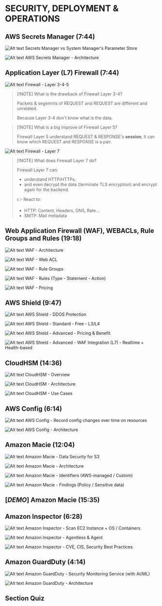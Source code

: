 # SECURITY, DEPLOYMENT & OPERATIONS

## AWS Secrets Manager (7:44)

![Alt text](<images/Screenshot from 2023-10-12 15-56-41.png>)
Secrets Manager vs System Manager's Parameter Store

![Alt text](./material/2000-SECURITY_DEPLOYMENTS_OPERATIONS/00_LEARNINGAIDS/SecretsManager-1.png)
AWS Secrets Manager - Architecture

## Application Layer (L7) Firewall (7:44)

![Alt text](./material/2000-SECURITY_DEPLOYMENTS_OPERATIONS/00_LEARNINGAIDS/L7Firewalls-1.png)
Firewall - Layer 3-4-5

> [!NOTE] What is the drawback of Firewall Layer 3-4?
>
> Packets & segemnts of REQUEST and REQUEST are different and unrelated.
>
> Because Layer 3-4 don't know what is the data.

> [!NOTE] What is a big improve of Firewall Layer 5?
>
> Firewall Layer 5 understand REQUEST & RESPONSE's **session**, it can know which REQUEST and RESPONSE is a pair.

![Alt text](./material/2000-SECURITY_DEPLOYMENTS_OPERATIONS/00_LEARNINGAIDS/L7Firewalls-2.png)
Firewall - Layer 7

> [!NOTE] What does Firewall Layer 7 do?
>
> Firewall Layer 7 can:
>
> - understand HTTP/HTTPs.
> - and even decrypt the data (terminate TLS encryption) and encrypt again for the backend.
>
> 👉️ React to:
>
> - HTTP: Content, Headers, DNS, Rate...
> - SMTP: Mail metadata

## Web Application Firewall (WAF), WEBACLs, Rule Groups and Rules (19:18)

![Alt text](./material/2000-SECURITY_DEPLOYMENTS_OPERATIONS/00_LEARNINGAIDS/Web-Application-Firewall-WAF-1.png)
WAF - Architecture

![Alt text](<images/Screenshot from 2023-10-12 19-26-21.png>)
WAF - Web ACL

![Alt text](<images/Screenshot from 2023-10-12 19-28-54.png>)
WAF - Rule Groups

![Alt text](<images/Screenshot from 2023-10-12 19-33-04.png>)
WAF - Rules (Type - Statement - Action)

![Alt text](<images/Screenshot from 2023-10-12 19-35-18.png>)
WAF - Pricing

## AWS Shield (9:47)

![Alt text](<images/Screenshot from 2023-10-12 20-05-01.png>)
AWS Shield - DDOS Protection

![Alt text](<images/Screenshot from 2023-10-12 20-09-47.png>)
AWS Shield - Standard - Free - L3/L4

![Alt text](<images/Screenshot from 2023-10-12 20-11-55.png>)
AWS Shield - Advanced - Pricing & Benefit

![Alt text](<images/Screenshot from 2023-10-12 20-13-40.png>)
AWS Shield - Advanced - WAF Integration (L7) - Realtime + Health-based

## CloudHSM (14:36)

![Alt text](<images/Screenshot from 2023-10-12 20-23-56.png>)
CloudHSM - Overview

![Alt text](./material/2000-SECURITY_DEPLOYMENTS_OPERATIONS/00_LEARNINGAIDS/CloudHSM-1.png)
CloudHSM - Architecture

![Alt text](<images/Screenshot from 2023-10-12 20-29-06.png>)
CloudHSM - Use Cases

## AWS Config (6:14)

![Alt text](<images/Screenshot from 2023-10-12 20-46-24.png>)
AWS Config - Record config changes over time on resources

![Alt text](./material/2000-SECURITY_DEPLOYMENTS_OPERATIONS/00_LEARNINGAIDS/AWSConfig-1.png)
AWS Config - Architecture

## Amazon Macie (12:04)

![Alt text](<images/Screenshot from 2023-10-12 20-54-30.png>)
Amazon Macie - Data Security for S3

![Alt text](./material/2000-SECURITY_DEPLOYMENTS_OPERATIONS/00_LEARNINGAIDS/AmazonMacie-1.png)
Amazon Macie - Architecture

![Alt text](<images/Screenshot from 2023-10-12 20-57-03.png>)
Amazon Macie - Identifiers (AWS-managed / Custom)

![Alt text](<images/Screenshot from 2023-10-12 20-58-44.png>)
Amazon Macie - Findings (Policy / Sensitive data)

## [_DEMO_] Amazon Macie (15:35)

## Amazon Inspector (6:28)

![Alt text](<images/Screenshot from 2023-10-12 23-56-58.png>)
Amazon Inspector - Scan EC2 Instance + OS / Containers

![Alt text](<images/Screenshot from 2023-10-13 00-01-16.png>)
Amazon Inspector - Agentless & Agent

![Alt text](<images/Screenshot from 2023-10-13 00-02-23.png>)
Amazon Inspector - CVE, CIS, Security Best Practices

## Amazon GuardDuty (4:14)

![Alt text](<images/Screenshot from 2023-10-13 00-07-29.png>)
Amazon GuardDuty - Security Monitoring Service (with AI/ML)

![Alt text](./material/2000-SECURITY_DEPLOYMENTS_OPERATIONS/00_LEARNINGAIDS/AmazonGuardduty-1.png)
Amazon GuardDuty - Architecture

## Section Quiz
